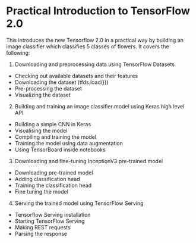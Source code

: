 # Practical Introduction to TensorFlow 2.0
This introduces the new Tensorflow 2.0 in a practical way by building an image classifier which classifies 5 classes of flowers. It covers the following:
1. Downloading and preprocessing data using TensorFlow Datasets
* Checking out available datasets and their features
* Downloading the dataset (tfds.load()))
* Pre-processing the dataset
* Visualizing the dataset

2. Building and training an image classifier model using Keras high level API
* Building a simple CNN in Keras
* Visualising the model
* Compiling and training the model
* Training the model using data augmentation
* Using TensorBoard inside notebooks

3. Downloading and fine-tuning InceptionV3 pre-trained model
* Downloading pre-trained model
* Adding classification head
* Training the classification head
* Fine tuning the model

4. Serving the trained model using TensorFlow Serving
* Tensorflow Serving installation
* Starting TensorFlow Serving
* Making REST requests
* Parsing the response
